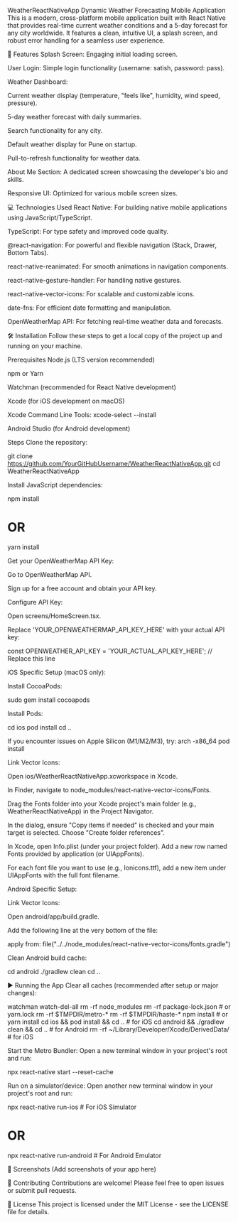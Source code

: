 WeatherReactNativeApp
Dynamic Weather Forecasting Mobile Application
This is a modern, cross-platform mobile application built with React Native that provides real-time current weather conditions and a 5-day forecast for any city worldwide. It features a clean, intuitive UI, a splash screen, and robust error handling for a seamless user experience.

🚀 Features
Splash Screen: Engaging initial loading screen.

User Login: Simple login functionality (username: satish, password: pass).

Weather Dashboard:

Current weather display (temperature, "feels like", humidity, wind speed, pressure).

5-day weather forecast with daily summaries.

Search functionality for any city.

Default weather display for Pune on startup.

Pull-to-refresh functionality for weather data.

About Me Section: A dedicated screen showcasing the developer's bio and skills.

Responsive UI: Optimized for various mobile screen sizes.

💻 Technologies Used
React Native: For building native mobile applications using JavaScript/TypeScript.

TypeScript: For type safety and improved code quality.

@react-navigation: For powerful and flexible navigation (Stack, Drawer, Bottom Tabs).

react-native-reanimated: For smooth animations in navigation components.

react-native-gesture-handler: For handling native gestures.

react-native-vector-icons: For scalable and customizable icons.

date-fns: For efficient date formatting and manipulation.

OpenWeatherMap API: For fetching real-time weather data and forecasts.

🛠️ Installation
Follow these steps to get a local copy of the project up and running on your machine.

Prerequisites
Node.js (LTS version recommended)

npm or Yarn

Watchman (recommended for React Native development)

Xcode (for iOS development on macOS)

Xcode Command Line Tools: xcode-select --install

Android Studio (for Android development)

Steps
Clone the repository:

git clone https://github.com/YourGitHubUsername/WeatherReactNativeApp.git
cd WeatherReactNativeApp

Install JavaScript dependencies:

npm install
# OR
yarn install

Get your OpenWeatherMap API Key:

Go to OpenWeatherMap API.

Sign up for a free account and obtain your API key.

Configure API Key:

Open screens/HomeScreen.tsx.

Replace 'YOUR_OPENWEATHERMAP_API_KEY_HERE' with your actual API key:

const OPENWEATHER_API_KEY = 'YOUR_ACTUAL_API_KEY_HERE'; // Replace this line

iOS Specific Setup (macOS only):

Install CocoaPods:

sudo gem install cocoapods

Install Pods:

cd ios
pod install
cd ..

If you encounter issues on Apple Silicon (M1/M2/M3), try: arch -x86_64 pod install

Link Vector Icons:

Open ios/WeatherReactNativeApp.xcworkspace in Xcode.

In Finder, navigate to node_modules/react-native-vector-icons/Fonts.

Drag the Fonts folder into your Xcode project's main folder (e.g., WeatherReactNativeApp) in the Project Navigator.

In the dialog, ensure "Copy items if needed" is checked and your main target is selected. Choose "Create folder references".

In Xcode, open Info.plist (under your project folder). Add a new row named Fonts provided by application (or UIAppFonts).

For each font file you want to use (e.g., Ionicons.ttf), add a new item under UIAppFonts with the full font filename.

Android Specific Setup:

Link Vector Icons:

Open android/app/build.gradle.

Add the following line at the very bottom of the file:

apply from: file("../../node_modules/react-native-vector-icons/fonts.gradle")

Clean Android build cache:

cd android
./gradlew clean
cd ..

▶️ Running the App
Clear all caches (recommended after setup or major changes):

watchman watch-del-all
rm -rf node_modules
rm -rf package-lock.json # or yarn.lock
rm -rf $TMPDIR/metro-*
rm -rf $TMPDIR/haste-*
npm install # or yarn install
cd ios && pod install && cd .. # for iOS
cd android && ./gradlew clean && cd .. # for Android
rm -rf ~/Library/Developer/Xcode/DerivedData/ # for iOS

Start the Metro Bundler:
Open a new terminal window in your project's root and run:

npx react-native start --reset-cache

Run on a simulator/device:
Open another new terminal window in your project's root and run:

npx react-native run-ios   # For iOS Simulator
# OR
npx react-native run-android # For Android Emulator

📸 Screenshots
(Add screenshots of your app here)

🤝 Contributing
Contributions are welcome! Please feel free to open issues or submit pull requests.

📄 License
This project is licensed under the MIT License - see the LICENSE file for details.
